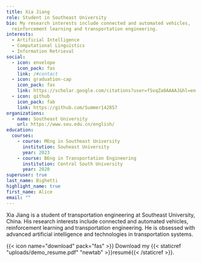 ```yaml
---
title: Xia Jiang
role: Student in Southeast University
bio: My research interests include connected and automated vehicles,
  reinforcement learning and transportation engineering.
interests:
  - Artificial Intelligence
  - Computational Linguistics
  - Information Retrieval
social:
  - icon: envelope
    icon_pack: fas
    link: /#contact
  - icon: graduation-cap
    icon_pack: fas
    link: https://scholar.google.com/citations?user=fSvqZa8AAAAJ&hl=en
  - icon: github
    icon_pack: fab
    link: https://github.com/Summer142857
organizations:
  - name: Southeast University
    url: https://www.seu.edu.cn/english/
education:
  courses:
    - course: MEng in Southeast University
      institution: Souheast University
      year: 2023
    - course: BEng in Transportation Engineering
      institution: Central South University
      year: 2020
superuser: true
last_name: Bighetti
highlight_name: true
first_name: Alice
email: ""
---
```

Xia Jiang is a student of transportation engineering at Southeast University, China. His research interests include connected and automated vehicles, reinforcement learning and transportation engineering. He is obsessed with advanced artificial intelligence and technologies in transportation systems. 

{{< icon name="download" pack="fas" >}} Download my {{< staticref "uploads/demo_resume.pdf" "newtab" >}}resumé{{< /staticref >}}.
